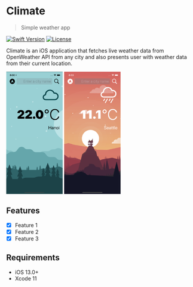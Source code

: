 # Climate
> Simple weather app

[![Swift Version][swift-image]][swift-url]
[![License][license-image]][license-url]

Climate is an iOS application that fetches live weather data from OpenWeather API from any city and also presents user with weather data from their current location.

<img src="/Documentation/screenshotLightMode.png" width="30%">
<img src="/Documentation/screenshotDarkMode.png" width="30%">

## Features

- [x] Feature 1
- [x] Feature 2
- [x] Feature 3

## Requirements

- iOS 13.0+
- Xcode 11

[swift-image]:https://img.shields.io/badge/swift-5.0-orange.svg
[swift-url]: https://swift.org/
[license-image]: https://img.shields.io/badge/License-MIT-blue.svg
[license-url]: LICENSE
[travis-image]: https://img.shields.io/travis/dbader/node-datadog-metrics/master.svg?style=flat-square
[travis-url]: https://travis-ci.org/dbader/node-datadog-metrics
[codebeat-image]: https://codebeat.co/badges/c19b47ea-2f9d-45df-8458-b2d952fe9dad
[codebeat-url]: https://codebeat.co/projects/github-com-vsouza-awesomeios-com
